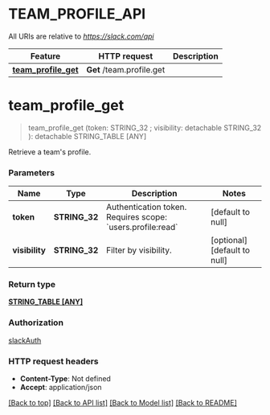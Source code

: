 # TEAM_PROFILE_API

All URIs are relative to *https://slack.com/api*

Feature | HTTP request | Description
------------- | ------------- | -------------
[**team_profile_get**](TEAM_PROFILE_API.md#team_profile_get) | **Get** /team.profile.get | 


# **team_profile_get**
> team_profile_get (token: STRING_32 ; visibility:  detachable STRING_32 ): detachable STRING_TABLE [ANY]
	



Retrieve a team's profile.


### Parameters

Name | Type | Description  | Notes
------------- | ------------- | ------------- | -------------
 **token** | **STRING_32**| Authentication token. Requires scope: &#x60;users.profile:read&#x60; | [default to null]
 **visibility** | **STRING_32**| Filter by visibility. | [optional] [default to null]

### Return type

[**STRING_TABLE [ANY]**](ANY.md)

### Authorization

[slackAuth](../README.md#slackAuth)

### HTTP request headers

 - **Content-Type**: Not defined
 - **Accept**: application/json

[[Back to top]](#) [[Back to API list]](../README.md#documentation-for-api-endpoints) [[Back to Model list]](../README.md#documentation-for-models) [[Back to README]](../README.md)

